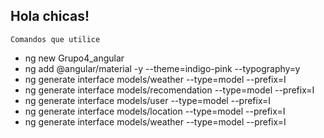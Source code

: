 
## Hola chicas!
 `Comandos que utilice`
 * ng new Grupo4_angular
 * ng add @angular/material -y --theme=indigo-pink --typography=y
 * ng generate interface models/weather --type=model --prefix=I
 * ng generate interface models/recomendation --type=model --prefix=I
 * ng generate interface models/user --type=model --prefix=I
 * ng generate interface models/location --type=model --prefix=I
 * ng generate interface models/weather --type=model --prefix=I
